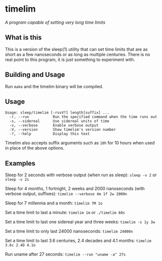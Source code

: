 timelim
========
_A program capable of setting very long time limits_

## What is this
This is a version of the sleep(1) utility that can set time limits that are as short as a few nanoseconds or as long as multiple centuries. 
There is no real point to this program, it is just something to experiment with.

## Building and Usage
Run `make` and the timelim binary will be compiled.  

## Usage
`Usage: sleep/timelim [-rsvV?] length[suffix] ...`  
`  -r, --run           Run the specified command when the time runs out`  
`  -s, --sidereal      Use sidereal units of time`  
`  -v, --verbose       Enable verbose output`  
`  -V, --version       Show timelim's version number`  
`  -?, --help          Display this text`  

Timelim also accepts suffix arguments such as `10h` for 10 hours when used in place of the above options.

## Examples
Sleep for 2 seconds with verbose output (when run as sleep):
`sleep -v 2` or `sleep -v 2s`

Sleep for 4 months, 1 fortnight, 2 weeks and 2000 nanoseconds (with verbose output, suffixes):
`timelim --verbose 4m 1f 2w 2000n`

Sleep for 7 millennia and a month:
`timelim 7M 1o`

Set a time limit to last a minute: 
`timelim 1m` or `./timelim 60s`

Set a time limit to last one sidereal year and three weeks:
`timelim -s 1y 3w`

Set a time limit to only last 24000 nanoseconds:
`timelim 24000n`

Set a time limit to last 3.6 centuries, 2.4 decades and 4.1 months:
`timelim 3.6c 2.4D 4.1o`

Run uname after 27 seconds:
`timelim --run "uname -a" 27s`
